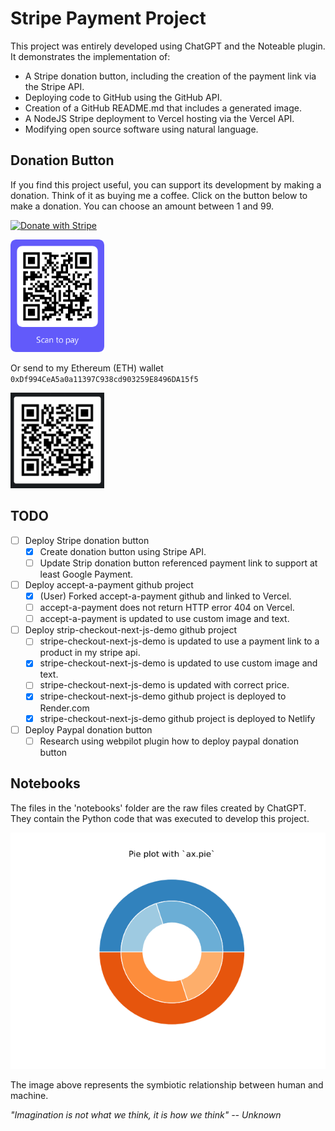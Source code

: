 
# Stripe Payment Project

This project was entirely developed using ChatGPT and the Noteable plugin. It demonstrates the implementation of:

- A Stripe donation button, including the creation of the payment link via the Stripe API.
- Deploying code to GitHub using the GitHub API.
- Creation of a GitHub README.md that includes a generated image.
- A NodeJS Stripe deployment to Vercel hosting via the Vercel API.
- Modifying open source software using natural language.

## Donation Button

If you find this project useful, you can support its development by making a donation. Think of it as buying me a coffee. Click on the button below to make a donation. You can choose an amount between 1 and 99.

[![Donate with Stripe](https://img.shields.io/badge/Donate%20with-Stripe-blue.svg)](https://buy.stripe.com/00g14peASeEd7xCcMM)

<img src="https://github.com/matthewhand/stripe-payment/raw/main/qr_00g14peASeEd7xCcMM.png" width="150" />

Or send to my Ethereum (ETH) wallet
`0xDf994CeA5a0a11397C938cd903259E8496DA15f5`

<img src="https://github.com/matthewhand/stripe-payment/raw/main/etherium-qrcode-receive.png" width="150" />

## TODO

- [ ] Deploy Stripe donation button
  - [x] Create donation button using Stripe API.
  - [ ] Update Strip donation button referenced payment link to support at least Google Payment.
- [ ] Deploy accept-a-payment github project
  - [x] (User) Forked accept-a-payment github and linked to Vercel.
  - [ ] accept-a-payment does not return HTTP error 404 on Vercel.
  - [ ] accept-a-payment is updated to use custom image and text.
- [ ] Deploy strip-checkout-next-js-demo github project
  - [ ] stripe-checkout-next-js-demo is updated to use a payment link to a product in my stripe api.
  - [x] stripe-checkout-next-js-demo is updated to use custom image and text.
  - [ ] stripe-checkout-next-js-demo is updated with correct price.
  - [x] stripe-checkout-next-js-demo github project is deployed to Render.com
  - [x] stripe-checkout-next-js-demo github project is deployed to Netlify
- [ ] Deploy Paypal donation button
  - [ ] Research using webpilot plugin how to deploy paypal donation button

## Notebooks

The files in the 'notebooks' folder are the raw files created by ChatGPT. They contain the Python code that was executed to develop this project.

![Human AI Conflict](https://github.com/matthewhand/stripe-payment/raw/main/human_ai_conflict.png)

The image above represents the symbiotic relationship between human and machine.

*"Imagination is not what we think, it is how we think" -- Unknown*

